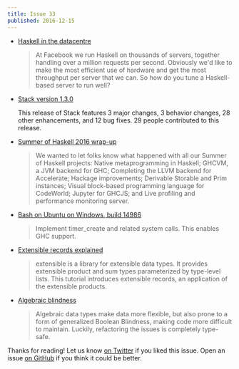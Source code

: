 ```yaml
---
title: Issue 33
published: 2016-12-15
---
```


-   [Haskell in the datacentre](http://simonmar.github.io/posts/2016-12-08-Haskell-in-the-datacentre.html)

    > At Facebook we run Haskell on thousands of servers, together handling over a million requests per second. Obviously we'd like to make the most efficient use of hardware and get the most throughput per server that we can. So how do you tune a Haskell-based server to run well?

-   [Stack version 1.3.0](https://github.com/commercialhaskell/stack/releases/tag/v1.3.0)

    This release of Stack features 3 major changes, 3 behavior changes, 28 other enhancements, and 12 bug fixes. 29 people contributed to this release.

-   [Summer of Haskell 2016 wrap-up](https://mail.haskell.org/pipermail/haskell-cafe/2016-December/125702.html)

    > We wanted to let folks know what happened with all our Summer of Haskell projects: Native metaprogramming in Haskell; GHCVM, a JVM backend for GHC; Completing the LLVM backend for Accelerate; Hackage improvements; Derivable Storable and Prim instances; Visual block-based programming language for CodeWorld; Jupyter for GHCJS; and Live profiling and performance monitoring server.

-   [Bash on Ubuntu on Windows, build 14986](https://msdn.microsoft.com/en-us/commandline/wsl/release_notes#build-14986)

    > Implement timer_create and related system calls. This enables GHC support.

-   [Extensible records explained](https://www.schoolofhaskell.com/user/fumieval/extensible-records)

    > extensible is a library for extensible data types. It provides extensible product and sum types parameterized by type-level lists. This tutorial introduces extensible records, an application of the extensible products.

-   [Algebraic blindness](https://github.com/quchen/articles/blob/8c42682fbe71452c25af1b729d5b5391f702d936/algebraic-blindness.md)

    > Algebraic data types make data more flexible, but also prone to a form of generalized Boolean Blindness, making code more difficult to maintain. Luckily, refactoring the issues is completely type-safe.

Thanks for reading!
Let us know [on Twitter](https://twitter.com/haskellweekly) if you liked this issue.
Open an issue [on GitHub](https://github.com/haskellweekly/haskellweekly.github.io) if you think it could be better.
